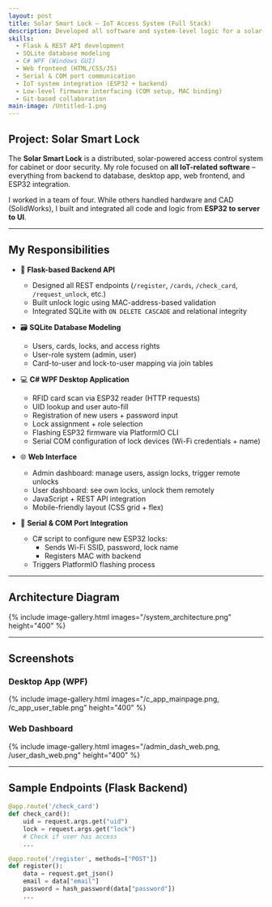 ```yaml
---
layout: post
title: Solar Smart Lock – IoT Access System (Full Stack)
description: Developed all software and system-level logic for a solar-powered smart lock, including backend, frontend, WPF GUI, database, and ESP32 integration.
skills: 
  - Flask & REST API development
  - SQLite database modeling
  - C# WPF (Windows GUI)
  - Web frontend (HTML/CSS/JS)
  - Serial & COM port communication
  - IoT system integration (ESP32 + backend)
  - Low-level firmware interfacing (COM setup, MAC binding)
  - Git-based collaboration
main-image: /Untitled-1.png
---
```


## Project: Solar Smart Lock

The **Solar Smart Lock** is a distributed, solar-powered access control system for cabinet or door security. My role focused on **all IoT-related software** – everything from backend to database, desktop app, web frontend, and ESP32 integration.

I worked in a team of four. While others handled hardware and CAD (SolidWorks), I built and integrated all code and logic from **ESP32 to server to UI**.

---

## My Responsibilities

- 📡 **Flask-based Backend API**
  - Designed all REST endpoints (`/register`, `/cards`, `/check_card`, `/request_unlock`, etc.)
  - Built unlock logic using MAC-address-based validation
  - Integrated SQLite with `ON DELETE CASCADE` and relational integrity

- 🗃️ **SQLite Database Modeling**
  - Users, cards, locks, and access rights
  - User-role system (admin, user)
  - Card-to-user and lock-to-user mapping via join tables

- 💻 **C# WPF Desktop Application**
  - RFID card scan via ESP32 reader (HTTP requests)
  - UID lookup and user auto-fill
  - Registration of new users + password input
  - Lock assignment + role selection
  - Flashing ESP32 firmware via PlatformIO CLI
  - Serial COM configuration of lock devices (Wi-Fi credentials + name)

- 🌐 **Web Interface**
  - Admin dashboard: manage users, assign locks, trigger remote unlocks
  - User dashboard: see own locks, unlock them remotely
  - JavaScript + REST API integration
  - Mobile-friendly layout (CSS grid + flex)

- 🔌 **Serial & COM Port Integration**
  - C# script to configure new ESP32 locks:
    - Sends Wi-Fi SSID, password, lock name
    - Registers MAC with backend
  - Triggers PlatformIO flashing process

---

## Architecture Diagram

{% include image-gallery.html images="/system_architecture.png" height="400" %}

---

## Screenshots

### Desktop App (WPF)
{% include image-gallery.html images="/c_app_mainpage.png, /c_app_user_table.png" height="400" %}

### Web Dashboard
{% include image-gallery.html images="/admin_dash_web.png, /user_dash_web.png" height="400" %}

---

## Sample Endpoints (Flask Backend)

```python
@app.route('/check_card')
def check_card():
    uid = request.args.get("uid")
    lock = request.args.get("lock")
    # Check if user has access
    ...

@app.route('/register', methods=["POST"])
def register():
    data = request.get_json()
    email = data["email"]
    password = hash_password(data["password"])
    ...

